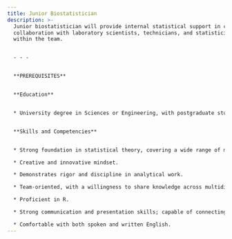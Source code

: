 ```yaml
---
title: Junior Biostatistician
description: >-
  Junior biostatistician will provide internal statistical support in close
  collaboration with laboratory scientists, technicians, and statisticians
  within the team.


  - - -


  **PREREQUISITES**


  **Education**


  * University degree in Sciences or Engineering, with postgraduate studies in Biostatistics, Data Science, or equivalent statistical experience and knowledge.


  **Skills and Competencies**


  * Strong foundation in statistical theory, covering a wide range of methodologies and experimental designs.

  * Creative and innovative mindset.

  * Demonstrates rigor and discipline in analytical work.

  * Team-oriented, with a willingness to share knowledge across multidisciplinary teams.

  * Proficient in R.

  * Strong communication and presentation skills; capable of connecting theoretical concepts with practical applications.

  * Comfortable with both spoken and written English.
---
```

